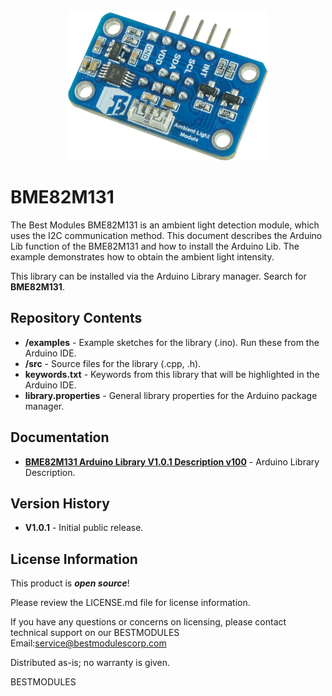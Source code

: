 <div align=center>
<img src="https://github.com/BestModules-Libraries/img/blob/main/BME82M131_V1.0.png" width="320" height="240"> 
</div> 


BME82M131
===========================================================

The Best Modules BME82M131 is an ambient light detection module, which uses the I2C communication method. This document describes the Arduino Lib function of the BME82M131 and how to install the Arduino Lib. The example demonstrates how to obtain the ambient light intensity.

This library can be installed via the Arduino Library manager. Search for **BME82M131**. 

Repository Contents
-------------------

* **/examples** - Example sketches for the library (.ino). Run these from the Arduino IDE. 
* **/src** - Source files for the library (.cpp, .h).
* **keywords.txt** - Keywords from this library that will be highlighted in the Arduino IDE. 
* **library.properties** - General library properties for the Arduino package manager. 

Documentation 
-------------------

* **[BME82M131 Arduino Library V1.0.1 Description v100]( https://www.bestmodulescorp.com/bme82m131.html#tab-product2 )** - Arduino Library Description.

Version History  
-------------------

* **V1.0.1** - Initial public release.

License Information
-------------------

This product is _**open source**_! 

Please review the LICENSE.md file for license information. 

If you have any questions or concerns on licensing, please contact technical support on our BESTMODULES Email:service@bestmodulescorp.com

Distributed as-is; no warranty is given.

BESTMODULES
